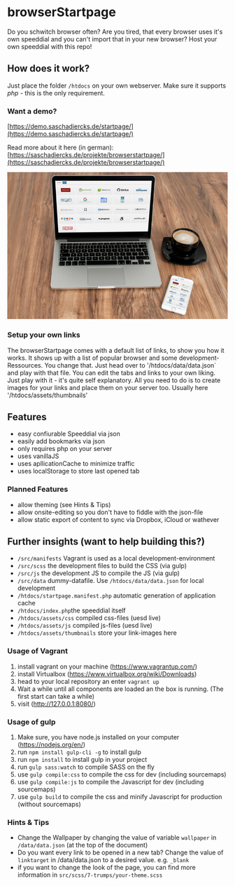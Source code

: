# browserStartpage
Do you schwitch browser often? Are you tired, that every browser uses it's own speeddial and you can't import that in your new browser?
Host your own speeddial with this repo!

## How does it work?
Just place the folder `/htdocs` on your own webserver. Make sure it supports *php* - this is the only requirement.

### Want a demo?
[https://demo.saschadiercks.de/startpage/](https://demo.saschadiercks.de/startpage/)

Read more about it here (in german): [https://saschadiercks.de/projekte/browserstartpage/](https://saschadiercks.de/projekte/browserstartpage/)

![Screenshot](/.screenshots/startpage-macbook-iphone.jpg)

### Setup your own links
The browserStartpage comes with a default list of links, to show you how it works. It shows up with a list of popular browser and some development-Ressources. You change that. Just head over to '/htdocs/data/data.json` and play with that file. You can edit the tabs and links to your own liking. Just play with it - it's quite self explanatory. All you need to do is to create images for your links and place them on your server too. Usually here '/htdocs/assets/thumbnails'

## Features
- easy confiurable Speeddial via json
- easily add bookmarks via json
- only requires php on your server
- uses vanillaJS
- uses apllicationCache to minimize traffic
- uses localStorage to store last opened tab

### Planned Features
- allow theming (see Hints & Tips)
- allow onsite-editing so you don't have to fiddle with the json-file
- allow static export of content to sync via Dropbox, iCloud or wathever

## Further insights (want to help building this?)
- `/src/manifests` Vagrant is used as a local development-environment
- `/src/scss` the development files to build the CSS (via gulp)
- `/src/js` the development JS to compile the JS (via gulp)
- `/src/data` dummy-datafile. Use `/htdocs/data/data.json` for local development
- `/htdocs/startpage.manifest.php` automatic generation of application cache
- `/htdocs/index.php`the speeddial itself
- `/htdocs/assets/css` compiled css-files (uesd live)
- `/htdocs/assets/js` compiled js-files (uesd live)
- `/htdocs/assets/thumbnails` store your link-images here

### Usage of Vagrant
1. install vagrant on your machine (https://www.vagrantup.com/)
2. install Virtualbox (https://www.virtualbox.org/wiki/Downloads)
3. head to your local repository an enter `vagrant up`
4. Wait a while until all components are loaded an the box is running. (The first start can take a while)
5. visit (http://127.0.0.1:8080/)

### Usage of gulp
1. Make sure, you have node.js installed on your computer (https://nodejs.org/en/)
2. run `npm install gulp-cli -g` to install gulp
3. run `npm install` to install gulp in your project
4. run `gulp sass:watch` to compile SASS on the fly
5. use `gulp compile:css` to compile the css for dev (including sourcemaps)
6. use `gulp compile:js` to compile the Javascript for dev (including sourcemaps)
7. use `gulp build` to compile the css and minify Javascript for production (without sourcemaps)

### Hints & Tips
- Change the Wallpaper by changing the value of variable `wallpaper` in `/data/data.json` (at the top of the document)
- Do you want every link to be opened in a new tab? Change the value of `linktarget` in /data/data.json to a desired value. e.g. `_blank`
- if you want to change the look of the page, you can find more information in `src/scss/7-trumps/your-theme.scss`

